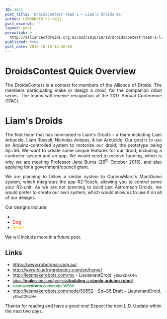 ```yaml
---
ID: 1041
post_title: 'DroidsContest Team 1 – Liam’s Droids #1'
author: LIMODROID S2-rd🔭🔬
post_excerpt: ""
layout: post
permalink: >
  http://allianceofdroids.org.au/aod/2016/10/19/droidscontest-team-1-liams-droids-1/
published: true
post_date: 2016-10-19 14:36:03
---
```

<p style="text-align: justify"><h1>DroidsContest Quick Overview
</h1></p><p style="text-align: justify">The DroidsContest is a contest for members of the Alliance of Droids. The members participating make or design a droid, for the companion robot series. The teams will receive recognition at the 2017 Annual Conference (17AC). 
</p><p style="text-align: justify"><h1>Liam's Droids
</h1></p><p style="text-align: justify">The first team that has nominated is Liam's Droids – a team including Liam Arbuckle, Liam Russell, Nicholas Antipas, &amp; Ian Arbuckle. Our goal is to use an Arduino-controlled system to motorize our droid; the prototype being Sp~S6. We want to create some unique features for our droid, including a controller system and an app. We would need to receive funding, which is why we are meeting Professor Jane Burns (26<sup>th</sup> October 2016), and also applying for a government/council grant. 
</p><p style="text-align: justify">We are planning to follow a similar system to CuriousMarc's MarcDuino system, which integrates the app R2-Touch, allowing you to control some your R2-unit. As we are not planning to build just Astromech Droids, we would prefer to create our own system, which would allow us to use it on all of our designs. 
</p><p style="text-align: justify">Our designs include:
</p><ul><li><div style="text-align: justify"><span style="color:white">Astromech-themed droid
</span></div></li><li><div style="text-align: justify"><span style="color:red">Dog
</span></div></li><li><div style="text-align: justify"><span style="color:#ffc000">Rover 
</span></div></li></ul><p style="text-align: justify">We will include more in a future post.
</p><p style="text-align: justify"><h2>Links 
</h2></p><ul><li><a href="https://www.robotgear.com.au/">https://www.robotgear.com.au/</a>
		</li><li><a href="http://www.bluefrogrobotics.com/en/home/">http://www.bluefrogrobotics.com/en/home/</a>
		</li><li><a href="http://letsmakerobots.com/my">http://letsmakerobots.com/my</a> - LieutenantDroid, <span style="color:#222222; font-family:Arial; font-size:9pt; background-color:white">y8bwZDKUHv</span>
		</li><li><a href="https://makezine.com/projects/building-a-simple-arduino-robot/"><span style="font-family:Arial; font-size:10pt; background-color:white">https://<strong>make</strong>zine.com/projects/<strong>building</strong>-a-<strong>simple</strong>-<strong>arduino</strong>-<strong>robot</strong>/</span></a>
		</li><li><span style="color:#006d21; font-family:Arial; font-size:10pt; background-color:white">letsmake<strong>robots</strong>.com/node/38560</span>
		</li><li><a href="http://letsmakerobots.com/node/50552">http://letsmakerobots.com/node/50552</a>  - Sp~S6 Draft – LieutenantDroid, <span style="color:#222222; font-family:Arial; font-size:9pt; background-color:white">y8bwZDKUHv</span>
		</li></ul><p>Thanks for reading and have a good one! Expect the next L.D. Update within the next two days.</p>